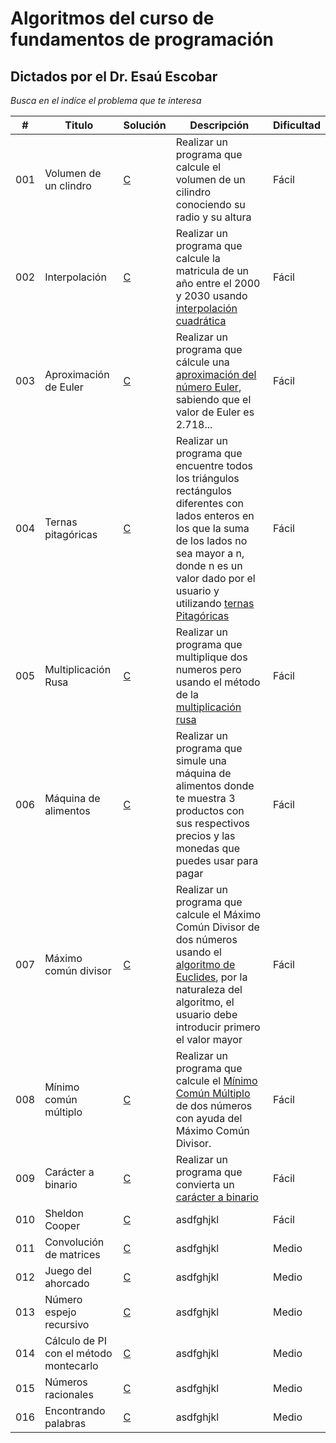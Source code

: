 
# Algoritmos del curso de fundamentos de programación

## Dictados por el Dr. Esaú Escobar

_Busca en el indíce el problema que te interesa_

| # | Titulo | Solución | Descripción | Dificultad |
|---| ----- | -------- | ---------- |---------- |
|001|Volumen de un clindro| [C](https://github.com/Jonas-Lara/IPN-CS/blob/master/06.-Algoritmos-DrEsa%C3%BA-1/Algoritmos/001.-Volumen-cilindro/01-Volumen-cilindro.c) | Realizar un programa que calcule el volumen de un cilindro conociendo su radio y su altura | Fácil|
|002|Interpolación | [C](https://github.com/Jonas-Lara/IPN-CS/blob/master/06.-Algoritmos-DrEsa%C3%BA-1/Algoritmos/002.-Interpolaci%C3%B3n/02-Interpolaci%C3%B3n.c)| Realizar un programa que calcule la matricula de un año entre el 2000 y 2030 usando [interpolación cuadrática](https://github.com/Jonas-Lara/IPN-CS/blob/master/06.-Algoritmos-DrEsa%C3%BA-1/Algoritmos/002.-Interpolaci%C3%B3n/README.md)| Fácil|
|003| Aproximación de Euler | [C](https://github.com/Jonas-Lara/IPN-CS/blob/master/06.-Algoritmos-DrEsa%C3%BA-1/Algoritmos/003.-Euler/03-Euler.c)|Realizar un programa que cálcule una [aproximación del número Euler](https://github.com/Jonas-Lara/IPN-CS/blob/master/06.-Algoritmos-DrEsa%C3%BA-1/Algoritmos/003.-Euler/README.md), sabiendo que el valor de Euler es 2.718...| Fácil|
|004| Ternas pitagóricas | [C](https://github.com/Jonas-Lara/IPN-CS/blob/master/06.-Algoritmos-DrEsa%C3%BA-1/Algoritmos/004.-Ternas-Pitag%C3%B3ricas/04-Ternas-Pitag%C3%B3ricas.c)| Realizar un programa que encuentre todos los triángulos rectángulos diferentes con lados enteros en los que la suma de los lados no sea mayor a n, donde n es un valor dado por el usuario y utilizando [ternas Pitagóricas](https://github.com/Jonas-Lara/IPN-CS/blob/master/06.-Algoritmos-DrEsa%C3%BA-1/Algoritmos/004.-Ternas-Pitag%C3%B3ricas/README.md)| Fácil|
|005| Multiplicación Rusa | [C](https://github.com/Jonas-Lara/IPN-CS/blob/master/06.-Algoritmos-DrEsa%C3%BA-1/Algoritmos/005.-Multiplicaci%C3%B3n-Rusa/05-Multiplicaci%C3%B3n-Rusa.c)|Realizar un programa que multiplique dos numeros pero usando el método de la [multiplicación rusa](https://github.com/Jonas-Lara/IPN-CS/blob/master/06.-Algoritmos-DrEsa%C3%BA-1/Algoritmos/005.-Multiplicaci%C3%B3n-Rusa/README.md)| Fácil|
|006| Máquina de alimentos | [C](https://github.com/Jonas-Lara/IPN-CS/tree/master/06.-Algoritmos-DrEsa%C3%BA-1/Algoritmos/006-M%C3%A1quina-de-Alimentos)|Realizar un programa que simule una máquina de alimentos donde te muestra 3 productos con sus respectivos precios y las monedas que puedes usar para pagar| Fácil|
|007| Máximo común divisor | [C](https://github.com/Jonas-Lara/IPN-CS/blob/master/06.-Algoritmos-DrEsa%C3%BA-1/Algoritmos/007.-M%C3%A1ximo-com%C3%BAn-denominador/07-Mcd.c)|Realizar un programa que calcule el Máximo Común Divisor de dos números usando el [algoritmo de Euclides](https://github.com/Jonas-Lara/IPN-CS/tree/master/06.-Algoritmos-DrEsa%C3%BA-1/Algoritmos/007.-M%C3%A1ximo-com%C3%BAn-denominador), por la naturaleza del algoritmo, el usuario debe introducir primero el valor mayor| Fácil|
|008| Mínimo común múltiplo| [C](https://github.com/Jonas-Lara/IPN-CS/blob/master/06.-Algoritmos-DrEsa%C3%BA-1/Algoritmos/008.-M%C3%ADnimo-com%C3%BAn-m%C3%BAltiplo/08-Mcm.c)| Realizar un programa que calcule el [Mínimo Común Múltiplo](https://github.com/Jonas-Lara/IPN-CS/tree/master/06.-Algoritmos-DrEsa%C3%BA-1/Algoritmos/008.-M%C3%ADnimo-com%C3%BAn-m%C3%BAltiplo) de dos números con ayuda del Máximo Común Divisor.| Fácil|
|009| Carácter a binario | [C](https://github.com/Jonas-Lara/IPN-CS/blob/master/06.-Algoritmos-DrEsa%C3%BA-1/Algoritmos/009.-Car%C3%A1cter-a-Binario/09-Car%C3%A1cter-a-Binario.c)|Realizar un programa que convierta un [carácter a binario](https://github.com/Jonas-Lara/IPN-CS/blob/master/06.-Algoritmos-DrEsa%C3%BA-1/Algoritmos/009.-Car%C3%A1cter-a-Binario/README.md)| Fácil|
|010| Sheldon Cooper | [C](https://github.com/Jonas-Lara/IPN-CS/blob/master/06.-Algoritmos-DrEs%C3%A1u-1/Algoritmos/10-Sheldon-Cooper.c)|asdfghjkl| Fácil|
|011| Convolución de matrices | [C](https://github.com/Jonas-Lara/IPN-CS/blob/master/06.-Algoritmos-DrEs%C3%A1u-1/Algoritmos/11-Convoluci%C3%B3n-de-Matrices.c)|asdfghjkl| Medio|
|012| Juego del ahorcado | [C](https://github.com/Jonas-Lara/IPN-CS/blob/master/06.-Algoritmos-DrEs%C3%A1u-1/Algoritmos/12-Juego-de-Ahorcado.c)|asdfghjkl| Medio|
|013| Número espejo recursivo | [C](https://github.com/Jonas-Lara/IPN-CS/blob/master/06.-Algoritmos-DrEs%C3%A1u-1/Algoritmos/13-Numero-espejo-recursivo.c)|asdfghjkl| Medio|
|014| Cálculo de PI con el método montecarlo | [C](https://github.com/Jonas-Lara/IPN-CS/blob/master/06.-Algoritmos-DrEs%C3%A1u-1/Algoritmos/14-PI-Montecarlo.c)|asdfghjkl| Medio|
|015| Números racionales | [C](https://github.com/Jonas-Lara/IPN-CS/blob/master/06.-Algoritmos-DrEs%C3%A1u-1/Algoritmos/15-Numeros-Racionales.c)|asdfghjkl| Medio|
|016| Encontrando palabras | [C](https://github.com/Jonas-Lara/IPN-CS/blob/master/06.-Algoritmos-DrEs%C3%A1u-1/Algoritmos/16-Encontrando-Palabras.c)|asdfghjkl| Medio|



